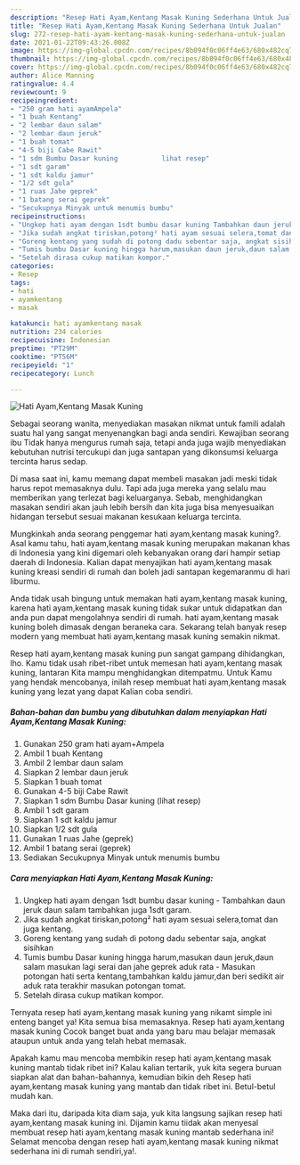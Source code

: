 ```yaml
---
description: "Resep Hati Ayam,Kentang Masak Kuning Sederhana Untuk Jualan"
title: "Resep Hati Ayam,Kentang Masak Kuning Sederhana Untuk Jualan"
slug: 272-resep-hati-ayam-kentang-masak-kuning-sederhana-untuk-jualan
date: 2021-01-22T09:43:26.008Z
image: https://img-global.cpcdn.com/recipes/8b094f0c06ff4e63/680x482cq70/hati-ayamkentang-masak-kuning-foto-resep-utama.jpg
thumbnail: https://img-global.cpcdn.com/recipes/8b094f0c06ff4e63/680x482cq70/hati-ayamkentang-masak-kuning-foto-resep-utama.jpg
cover: https://img-global.cpcdn.com/recipes/8b094f0c06ff4e63/680x482cq70/hati-ayamkentang-masak-kuning-foto-resep-utama.jpg
author: Alice Manning
ratingvalue: 4.4
reviewcount: 9
recipeingredient:
- "250 gram hati ayamAmpela"
- "1 buah Kentang"
- "2 lembar daun salam"
- "2 lembar daun jeruk"
- "1 buah tomat"
- "4-5 biji Cabe Rawit"
- "1 sdm Bumbu Dasar kuning           lihat resep"
- "1 sdt garam"
- "1 sdt kaldu jamur"
- "1/2 sdt gula"
- "1 ruas Jahe geprek"
- "1 batang serai geprek"
- "Secukupnya Minyak untuk menumis bumbu"
recipeinstructions:
- "Ungkep hati ayam dengan 1sdt bumbu dasar kuning Tambahkan daun jeruk daun salam tambahkan juga 1sdt garam."
- "Jika sudah angkat tiriskan,potong² hati ayam sesuai selera,tomat dan juga kentang."
- "Goreng kentang yang sudah di potong dadu sebentar saja, angkat sisihkan"
- "Tumis bumbu Dasar kuning hingga harum,masukan daun jeruk,daun salam masukan lagi serai dan jahe geprek aduk rata Masukan potongan hati serta kentang,tambahkan kaldu jamur,dan beri sedikit air aduk rata terakhir masukan potongan tomat."
- "Setelah dirasa cukup matikan kompor."
categories:
- Resep
tags:
- hati
- ayamkentang
- masak

katakunci: hati ayamkentang masak 
nutrition: 234 calories
recipecuisine: Indonesian
preptime: "PT29M"
cooktime: "PT56M"
recipeyield: "1"
recipecategory: Lunch

---
```



![Hati Ayam,Kentang Masak Kuning](https://img-global.cpcdn.com/recipes/8b094f0c06ff4e63/680x482cq70/hati-ayamkentang-masak-kuning-foto-resep-utama.jpg)

Sebagai seorang wanita, menyediakan masakan nikmat untuk famili adalah suatu hal yang sangat menyenangkan bagi anda sendiri. Kewajiban seorang ibu Tidak hanya mengurus rumah saja, tetapi anda juga wajib menyediakan kebutuhan nutrisi tercukupi dan juga santapan yang dikonsumsi keluarga tercinta harus sedap.

Di masa  saat ini, kamu memang dapat membeli masakan jadi meski tidak harus repot memasaknya dulu. Tapi ada juga mereka yang selalu mau memberikan yang terlezat bagi keluarganya. Sebab, menghidangkan masakan sendiri akan jauh lebih bersih dan kita juga bisa menyesuaikan hidangan tersebut sesuai makanan kesukaan keluarga tercinta. 



Mungkinkah anda seorang penggemar hati ayam,kentang masak kuning?. Asal kamu tahu, hati ayam,kentang masak kuning merupakan makanan khas di Indonesia yang kini digemari oleh kebanyakan orang dari hampir setiap daerah di Indonesia. Kalian dapat menyajikan hati ayam,kentang masak kuning kreasi sendiri di rumah dan boleh jadi santapan kegemaranmu di hari liburmu.

Anda tidak usah bingung untuk memakan hati ayam,kentang masak kuning, karena hati ayam,kentang masak kuning tidak sukar untuk didapatkan dan anda pun dapat mengolahnya sendiri di rumah. hati ayam,kentang masak kuning boleh dimasak dengan beraneka cara. Sekarang telah banyak resep modern yang membuat hati ayam,kentang masak kuning semakin nikmat.

Resep hati ayam,kentang masak kuning pun sangat gampang dihidangkan, lho. Kamu tidak usah ribet-ribet untuk memesan hati ayam,kentang masak kuning, lantaran Kita mampu menghidangkan ditempatmu. Untuk Kamu yang hendak mencobanya, inilah resep membuat hati ayam,kentang masak kuning yang lezat yang dapat Kalian coba sendiri.

<!--inarticleads1-->

##### Bahan-bahan dan bumbu yang dibutuhkan dalam menyiapkan Hati Ayam,Kentang Masak Kuning:

1. Gunakan 250 gram hati ayam+Ampela
1. Ambil 1 buah Kentang
1. Ambil 2 lembar daun salam
1. Siapkan 2 lembar daun jeruk
1. Siapkan 1 buah tomat
1. Gunakan 4-5 biji Cabe Rawit
1. Siapkan 1 sdm Bumbu Dasar kuning           (lihat resep)
1. Ambil 1 sdt garam
1. Siapkan 1 sdt kaldu jamur
1. Siapkan 1/2 sdt gula
1. Gunakan 1 ruas Jahe (geprek)
1. Ambil 1 batang serai (geprek)
1. Sediakan Secukupnya Minyak untuk menumis bumbu




<!--inarticleads2-->

##### Cara menyiapkan Hati Ayam,Kentang Masak Kuning:

1. Ungkep hati ayam dengan 1sdt bumbu dasar kuning - Tambahkan daun jeruk daun salam tambahkan juga 1sdt garam.
1. Jika sudah angkat tiriskan,potong² hati ayam sesuai selera,tomat dan juga kentang.
1. Goreng kentang yang sudah di potong dadu sebentar saja, angkat sisihkan
1. Tumis bumbu Dasar kuning hingga harum,masukan daun jeruk,daun salam masukan lagi serai dan jahe geprek aduk rata - Masukan potongan hati serta kentang,tambahkan kaldu jamur,dan beri sedikit air aduk rata terakhir masukan potongan tomat.
1. Setelah dirasa cukup matikan kompor.




Ternyata resep hati ayam,kentang masak kuning yang nikamt simple ini enteng banget ya! Kita semua bisa memasaknya. Resep hati ayam,kentang masak kuning Cocok banget buat anda yang baru mau belajar memasak ataupun untuk anda yang telah hebat memasak.

Apakah kamu mau mencoba membikin resep hati ayam,kentang masak kuning mantab tidak ribet ini? Kalau kalian tertarik, yuk kita segera buruan siapkan alat dan bahan-bahannya, kemudian bikin deh Resep hati ayam,kentang masak kuning yang mantab dan tidak ribet ini. Betul-betul mudah kan. 

Maka dari itu, daripada kita diam saja, yuk kita langsung sajikan resep hati ayam,kentang masak kuning ini. Dijamin kamu tiidak akan menyesal membuat resep hati ayam,kentang masak kuning mantab sederhana ini! Selamat mencoba dengan resep hati ayam,kentang masak kuning nikmat sederhana ini di rumah sendiri,ya!.

